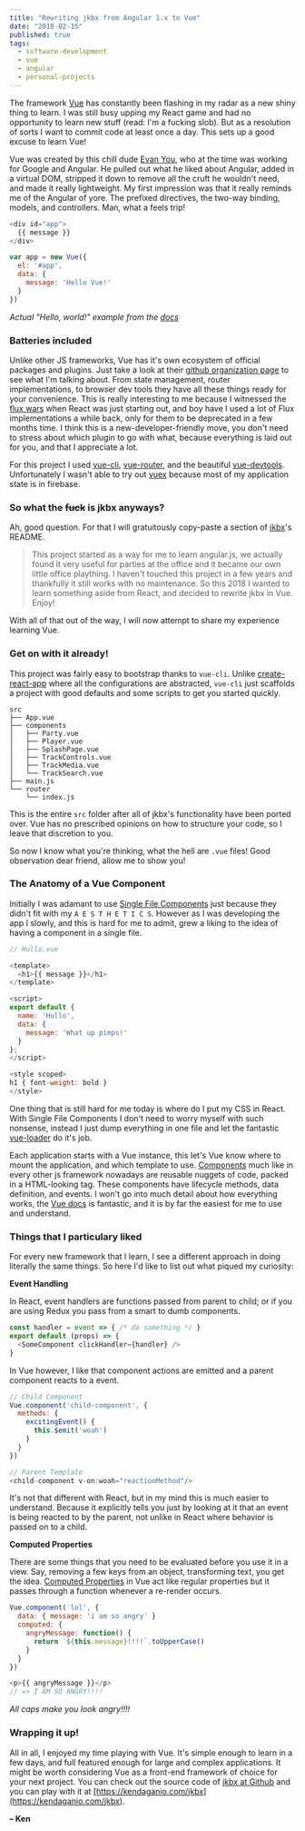 ```yaml
---
title: "Rewriting jkbx from Angular 1.x to Vue"
date: "2018-02-15"
published: true
tags:
  - software-development
  - vue
  - angular
  - personal-projects
---
```


The framework [Vue](https://vuejs.org/) has constantly been flashing in my radar as a new shiny thing to learn.
I was still busy upping my React game and had no opportunity to learn new stuff (read: I'm a fucking slob).
But as a resolution of sorts I want to commit code at least once a day. This sets up a good excuse to learn Vue!

Vue was created by this chill dude [Evan You](https://github.com/yyx990803), who at the time was working for Google and Angular. 
He pulled out what he liked about Angular, added in a virtual DOM, stripped it down to remove all the cruft he wouldn't
need, and made it really lightweight. My first impression was that it really reminds me of the Angular of yore. 
The prefixed directives, the two-way binding, models, and controllers. Man, what a feels trip!


```javascript
<div id="app">
  {{ message }}
</div>
```

```javascript
var app = new Vue({
  el: '#app',
  data: {
    message: 'Hello Vue!'
  }
})
```
*Actual "Hello, world!" example from the [docs](https://vuejs.org/v2/guide/)*

### Batteries included

Unlike other JS frameworks, Vue has it's own ecosystem of official packages and plugins.
Just take a look at their [github organization page](https://github.com/vuejs) to see what I'm talking about.
From state management, router implementations, to browser dev tools they have all these things ready for your convenience. 
This is really interesting to me because I witnessed the [flux wars](https://github.com/voronianski/flux-comparison)
when React was just starting out, and boy have I used a lot of Flux implementations a while back, only for them to be
deprecated in a few months time. I think this is a new-developer-friendly move, you don't need to stress
about which plugin to go with what, because everything is laid out for you, and that I appreciate a lot.

For this project I used [vue-cli](https://github.com/vuejs/vue-cli), [vue-router](https://github.com/vuejs/vue-router), and 
the beautiful [vue-devtools](https://github.com/vuejs/vue-devtools). Unfortunately I wasn't able to try out
[vuex](https://github.com/vuejs/vuex) because most of my application state is in firebase.


### So what the ~~fuck~~ is jkbx anyways?

Ah, good question. For that I will gratuitously copy-paste a section of [jkbx](https://github.com/kendaganio/jkbx)'s README.
> This project started as a way for me to learn angular.js, we actually found it very useful for parties at the office and it became our own little office plaything. I haven't touched this project in a few years and thankfully it still works with no maintenance. So this 2018 I wanted to learn something aside from React, and decided to rewrite jkbx in Vue. Enjoy!

With all of that out of the way, I will now attempt to share my experience learning Vue.

### Get on with it already!

This project was fairly easy to bootstrap thanks to `vue-cli`. Unlike [create-react-app](https://github.com/facebook/create-react-app) 
where all the configurations are abstracted, `vue-cli` just scaffolds a project with good defaults and some scripts to get you
started quickly. 


```
src
├── App.vue
├── components
│   ├── Party.vue
│   ├── Player.vue
│   ├── SplashPage.vue
│   ├── TrackControls.vue
│   ├── TrackMedia.vue
│   └── TrackSearch.vue
├── main.js
└── router
    └── index.js
```

This is the entire `src` folder after all of jkbx's functionality have been ported over.
Vue has no prescribed opinions on how to structure your code, so I leave that discretion to you. 

So now I know what you're thinking, what the hell are `.vue` files! Good observation dear friend, 
allow me to show you!

### The Anatomy of a Vue Component

Initially I was adamant to use [Single File Components](https://vuejs.org/v2/guide/single-file-components.html)
just because they didn't fit with my `A E S T H E T I C S`. However as I was developing the app I slowly, and this is hard for me to admit,
grew a liking to the idea of having a component in a single file.

```javascript
// Hullo.vue

<template>
  <h1>{{ message }}</h1>
</template>

<script>
export default {
  name: 'Hullo',
  data: {
    message: 'What up pimps!'
  }
};
</script>

<style scoped>
h1 { font-weight: bold }
</style>
```

One thing that is still hard for me today is where do I put my CSS in React. With Single File Components I don't 
need to worry myself with such nonsense, instead I just dump everything in one file and let the fantastic [vue-loader](https://github.com/vuejs/vue-loader)
do it's job.

Each application starts with a Vue instance, this let's Vue know where to mount the application, and which template to use.
[Components](https://vuejs.org/v2/guide/components.html) much like in every other js framework nowadays are reusable nuggets of code, packed in a HTML-looking tag.
These components have lifecycle methods, data definition, and events. I won't go into much detail about how everything works,
the [Vue docs](https://vuejs.org/v2/guide/) is fantastic, and it is by far the easiest for me to use and understand.

### Things that I particulary liked

For every new framework that I learn, I see a different approach in doing literally the same things. So here I'd like to list out what piqued 
my curiosity:

**Event Handling**

In React, event handlers are functions passed from parent to child; or if you are using Redux you pass from a smart to dumb components.

```javascript
const handler = event => { /* do something */ }
export default (props) => {
  <SomeComponent clickHandler={handler} />
}
```
In Vue however, I like that component actions are emitted and a parent component reacts to a event.
```javascript
// Child Component
Vue.component('child-component', {
  methods: {
    excitingEvent() {
      this.$emit('woah')
    }
  }
})
```
```javascript
// Parent Template
<child-component v-on:woah="reactionMethod"/>
```
It's not that different with React, but in my mind this is much easier to understand. Because it explicitly tells you just by looking at it 
that an event is being reacted to by the parent, not unlike in React where behavior is passed on to a child.

**Computed Properties**

There are some things that you need to be evaluated before you use it in a view. Say, removing a few keys from an object, transforming text, 
you get the idea. [Computed Properties](https://vuejs.org/v2/guide/computed.html) in Vue act like regular properties but it passes through a
function whenever a re-render occurs.

```javascript
Vue.component('lol', {
  data: { message: 'i am so angry' }
  computed: {
    angryMessage: function() {
      return `${this.message}!!!!`.toUpperCase()
    }
  }
})
```
```javascript
<p>{{ angryMessage }}</p>
// => I AM SO ANGRY!!!!
```

*All caps make you look angry!!!!*

### Wrapping it up!

All in all, I enjoyed my time playing with Vue. It's simple enough to learn in a few days, and full featured enough for large and complex
applications. It might be worth considering Vue as a front-end framework of choice for your next project. You can check out the source code of
[jkbx at Github](http://github.com/kendaganio/jkbx) and you can play with it at [https://kendaganio.com/jkbx](https://kendaganio.com/jkbx).

**– Ken**
